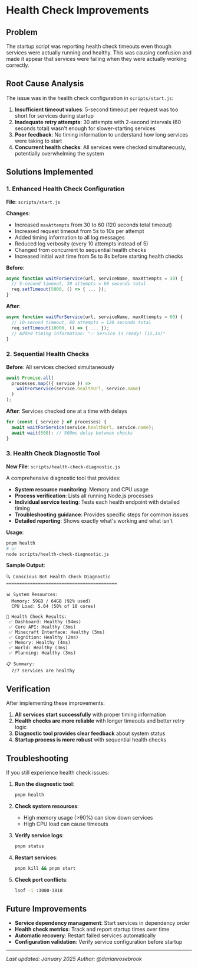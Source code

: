 # Health Check Improvements

## Problem

The startup script was reporting health check timeouts even though services were actually running and healthy. This was causing confusion and made it appear that services were failing when they were actually working correctly.

## Root Cause Analysis

The issue was in the health check configuration in `scripts/start.js`:

1. **Insufficient timeout values**: 5-second timeout per request was too short for services during startup
2. **Inadequate retry attempts**: 30 attempts with 2-second intervals (60 seconds total) wasn't enough for slower-starting services
3. **Poor feedback**: No timing information to understand how long services were taking to start
4. **Concurrent health checks**: All services were checked simultaneously, potentially overwhelming the system

## Solutions Implemented

### 1. Enhanced Health Check Configuration

**File**: `scripts/start.js`

**Changes**:
- Increased `maxAttempts` from 30 to 60 (120 seconds total timeout)
- Increased request timeout from 5s to 10s per attempt
- Added timing information to all log messages
- Reduced log verbosity (every 10 attempts instead of 5)
- Changed from concurrent to sequential health checks
- Increased initial wait time from 5s to 8s before starting health checks

**Before**:
```javascript
async function waitForService(url, serviceName, maxAttempts = 30) {
  // 5-second timeout, 30 attempts = 60 seconds total
  req.setTimeout(5000, () => { ... });
}
```

**After**:
```javascript
async function waitForService(url, serviceName, maxAttempts = 60) {
  // 10-second timeout, 60 attempts = 120 seconds total
  req.setTimeout(10000, () => { ... });
  // Added timing information: "✅ Service is ready! (12.3s)"
}
```

### 2. Sequential Health Checks

**Before**: All services checked simultaneously
```javascript
await Promise.all(
  processes.map(({ service }) =>
    waitForService(service.healthUrl, service.name)
  )
);
```

**After**: Services checked one at a time with delays
```javascript
for (const { service } of processes) {
  await waitForService(service.healthUrl, service.name);
  await wait(500); // 500ms delay between checks
}
```

### 3. Health Check Diagnostic Tool

**New File**: `scripts/health-check-diagnostic.js`

A comprehensive diagnostic tool that provides:

- **System resource monitoring**: Memory and CPU usage
- **Process verification**: Lists all running Node.js processes
- **Individual service testing**: Tests each health endpoint with detailed timing
- **Troubleshooting guidance**: Provides specific steps for common issues
- **Detailed reporting**: Shows exactly what's working and what isn't

**Usage**:
```bash
pnpm health
# or
node scripts/health-check-diagnostic.js
```

**Sample Output**:
```
🔍 Conscious Bot Health Check Diagnostic
==========================================

📊 System Resources:
  Memory: 59GB / 64GB (92% used)
  CPU Load: 5.04 (50% of 10 cores)

🏥 Health Check Results:
 ✅ Dashboard: Healthy (94ms)
 ✅ Core API: Healthy (3ms)
 ✅ Minecraft Interface: Healthy (5ms)
 ✅ Cognition: Healthy (2ms)
 ✅ Memory: Healthy (4ms)
 ✅ World: Healthy (3ms)
 ✅ Planning: Healthy (3ms)

📋 Summary:
  7/7 services are healthy
```

## Verification

After implementing these improvements:

1. **All services start successfully** with proper timing information
2. **Health checks are more reliable** with longer timeouts and better retry logic
3. **Diagnostic tool provides clear feedback** about system status
4. **Startup process is more robust** with sequential health checks

## Troubleshooting

If you still experience health check issues:

1. **Run the diagnostic tool**:
   ```bash
   pnpm health
   ```

2. **Check system resources**:
   - High memory usage (>90%) can slow down services
   - High CPU load can cause timeouts

3. **Verify service logs**:
   ```bash
   pnpm status
   ```

4. **Restart services**:
   ```bash
   pnpm kill && pnpm start
   ```

5. **Check port conflicts**:
   ```bash
   lsof -i :3000-3010
   ```

## Future Improvements

- **Service dependency management**: Start services in dependency order
- **Health check metrics**: Track and report startup times over time
- **Automatic recovery**: Restart failed services automatically
- **Configuration validation**: Verify service configuration before startup

---

*Last updated: January 2025*
*Author: @darianrosebrook*
